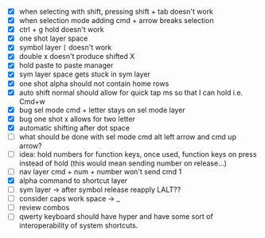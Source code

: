 - [x] when selecting with shift, pressing shift + tab doesn't work
- [x] when selection mode adding cmd + arrow breaks selection
- [x] ctrl + g hold doesn't work
- [x] one shot layer space
- [x] symbol layer `[` doesn't work
- [x] double x doesn't produce shifted X
- [x] hold paste to paste manager
- [x] sym layer space gets stuck in sym layer
- [x] one shot alpha should not contain home rows
- [x] auto shift normal should allow for quick tap ms so that I can hold i.e. Cmd+w
- [x] bug sel mode cmd + letter stays on sel mode layer
- [x] bug one shot x allows for two letter
- [x] automatic shifting after dot space
- [ ] what should be done with sel mode cmd alt left arrow and cmd up arrow?
- [ ] idea: hold numbers for function keys, once used, function keys on press instead of hold (this would mean sending number on release...)
- [ ] nav layer cmd + num + number won't send cmd 1
- [x] alpha command to shortcut layer
- [ ] sym layer -> after symbol release reapply LALT??
- [ ] consider caps work space -> _
- [ ] review combos
- [ ] qwerty keyboard should have hyper and have some sort of interoperability of system shortcuts.
